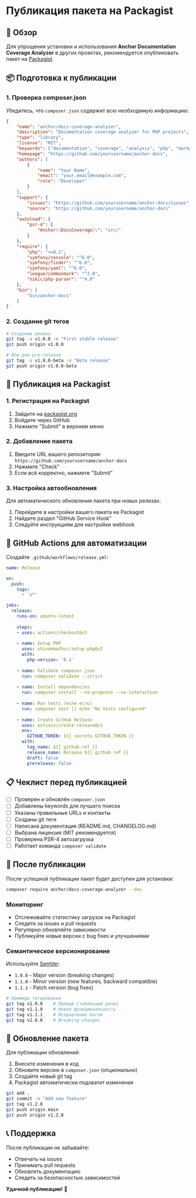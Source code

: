 # Публикация пакета на Packagist

## 🎯 Обзор

Для упрощения установки и использования **Anchor Documentation Coverage Analyzer** в других проектах, рекомендуется опубликовать пакет на [Packagist](https://packagist.org/).

## 📦 Подготовка к публикации

### 1. Проверка composer.json

Убедитесь, что `composer.json` содержит всю необходимую информацию:

```json
{
    "name": "anchor/docs-coverage-analyzer",
    "description": "Documentation coverage analyzer for PHP projects",
    "type": "library",
    "license": "MIT",
    "keywords": ["documentation", "coverage", "analysis", "php", "markdown"],
    "homepage": "https://github.com/yourusername/anchor-docs",
    "authors": [
        {
            "name": "Your Name",
            "email": "your.email@example.com",
            "role": "Developer"
        }
    ],
    "support": {
        "issues": "https://github.com/yourusername/anchor-docs/issues",
        "source": "https://github.com/yourusername/anchor-docs"
    },
    "autoload": {
        "psr-4": {
            "Anchor\\DocsCoverage\\": "src/"
        }
    },
    "require": {
        "php": ">=8.1",
        "symfony/console": "^6.0",
        "symfony/finder": "^6.0",
        "symfony/yaml": "^6.0",
        "league/commonmark": "^2.0",
        "nikic/php-parser": "^4.0"
    },
    "bin": [
        "bin/anchor-docs"
    ]
}
```

### 2. Создание git тегов

```bash
# Создание релиза
git tag -a v1.0.0 -m "First stable release"
git push origin v1.0.0

# Или для pre-release
git tag -a v1.0.0-beta -m "Beta release"
git push origin v1.0.0-beta
```

## 🚀 Публикация на Packagist

### 1. Регистрация на Packagist

1. Зайдите на [packagist.org](https://packagist.org/)
2. Войдите через GitHub
3. Нажмите "Submit" в верхнем меню

### 2. Добавление пакета

1. Введите URL вашего репозитория: `https://github.com/yourusername/anchor-docs`
2. Нажмите "Check"
3. Если всё корректно, нажмите "Submit"

### 3. Настройка автообновления

Для автоматического обновления пакета при новых релизах:

1. Перейдите в настройки вашего пакета на Packagist
2. Найдите раздел "GitHub Service Hook"
3. Следуйте инструкциям для настройки webhook

## 🔧 GitHub Actions для автоматизации

Создайте `.github/workflows/release.yml`:

```yaml
name: Release

on:
  push:
    tags:
      - 'v*'

jobs:
  release:
    runs-on: ubuntu-latest
    
    steps:
    - uses: actions/checkout@v3
    
    - name: Setup PHP
      uses: shivammathur/setup-php@v2
      with:
        php-version: '8.1'
        
    - name: Validate composer.json
      run: composer validate --strict
      
    - name: Install dependencies
      run: composer install --no-progress --no-interaction
      
    - name: Run tests (если есть)
      run: composer test || echo "No tests configured"
      
    - name: Create GitHub Release
      uses: actions/create-release@v1
      env:
        GITHUB_TOKEN: ${{ secrets.GITHUB_TOKEN }}
      with:
        tag_name: ${{ github.ref }}
        release_name: Release ${{ github.ref }}
        draft: false
        prerelease: false
```

## 📋 Чеклист перед публикацией

- [ ] Проверен и обновлён `composer.json`
- [ ] Добавлены keywords для лучшего поиска
- [ ] Указаны правильные URLs и контакты
- [ ] Созданы git теги
- [ ] Написана документация (README.md, CHANGELOG.md)
- [ ] Выбрана лицензия (MIT рекомендуется)
- [ ] Проверена PSR-4 автозагрузка
- [ ] Работает команда `composer validate`

## 🎉 После публикации

После успешной публикации пакет будет доступен для установки:

```bash
composer require anchor/docs-coverage-analyzer --dev
```

### Мониторинг

- Отслеживайте статистику загрузок на Packagist
- Следите за issues и pull requests
- Регулярно обновляйте зависимости
- Публикуйте новые версии с bug fixes и улучшениями

### Семантическое версионирование

Используйте [SemVer](https://semver.org/):

- `1.0.0` - Major version (breaking changes)
- `1.1.0` - Minor version (new features, backward compatible)
- `1.1.1` - Patch version (bug fixes)

```bash
# Примеры тегирования
git tag v1.0.0    # Первый стабильный релиз
git tag v1.1.0    # Новая функциональность
git tag v1.1.1    # Исправление багов
git tag v2.0.0    # Breaking changes
```

## 🔄 Обновление пакета

Для публикации обновлений:

1. Внесите изменения в код
2. Обновите версию в `composer.json` (опционально)
3. Создайте новый git tag
4. Packagist автоматически подхватит изменения

```bash
git add .
git commit -m "Add new feature"
git tag v1.2.0
git push origin main
git push origin v1.2.0
```

## 📞 Поддержка

После публикации не забывайте:

- Отвечать на issues
- Принимать pull requests
- Обновлять документацию
- Следить за безопасностью зависимостей

**Удачной публикации!** 🚀 
